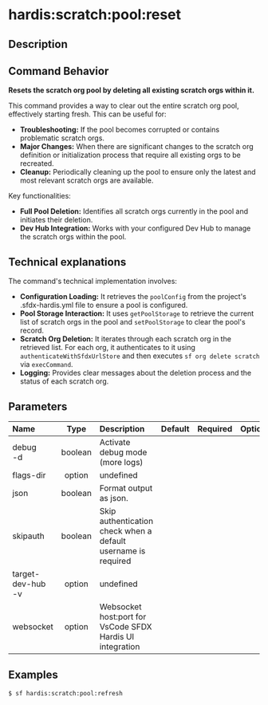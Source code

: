 <!-- This file has been generated with command 'sf hardis:doc:plugin:generate'. Please do not update it manually or it may be overwritten -->
# hardis:scratch:pool:reset

## Description


## Command Behavior

**Resets the scratch org pool by deleting all existing scratch orgs within it.**

This command provides a way to clear out the entire scratch org pool, effectively starting fresh. This can be useful for:

- **Troubleshooting:** If the pool becomes corrupted or contains problematic scratch orgs.
- **Major Changes:** When there are significant changes to the scratch org definition or initialization process that require all existing orgs to be recreated.
- **Cleanup:** Periodically cleaning up the pool to ensure only the latest and most relevant scratch orgs are available.

Key functionalities:

- **Full Pool Deletion:** Identifies all scratch orgs currently in the pool and initiates their deletion.
- **Dev Hub Integration:** Works with your configured Dev Hub to manage the scratch orgs within the pool.

## Technical explanations

The command's technical implementation involves:

- **Configuration Loading:** It retrieves the `poolConfig` from the project's .sfdx-hardis.yml file to ensure a pool is configured.
- **Pool Storage Interaction:** It uses `getPoolStorage` to retrieve the current list of scratch orgs in the pool and `setPoolStorage` to clear the pool's record.
- **Scratch Org Deletion:** It iterates through each scratch org in the retrieved list. For each org, it authenticates to it using `authenticateWithSfdxUrlStore` and then executes `sf org delete scratch` via `execCommand`.
- **Logging:** Provides clear messages about the deletion process and the status of each scratch org.


## Parameters

|Name|Type|Description|Default|Required|Options|
|:---|:--:|:----------|:-----:|:------:|:-----:|
|debug<br/>-d|boolean|Activate debug mode (more logs)||||
|flags-dir|option|undefined||||
|json|boolean|Format output as json.||||
|skipauth|boolean|Skip authentication check when a default username is required||||
|target-dev-hub<br/>-v|option|undefined||||
|websocket|option|Websocket host:port for VsCode SFDX Hardis UI integration||||

## Examples

```shell
$ sf hardis:scratch:pool:refresh
```


